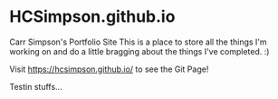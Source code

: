 # HCSimpson.github.io
Carr Simpson's Portfolio Site
This is a place to store all the things I'm working on and do a little bragging about the things I've completed.  :)

Visit https://hcsimpson.github.io/ to see the Git Page!

Testin stuffs...
